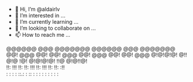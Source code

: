 - 👋 Hi, I’m @aldairlv
- 👀 I’m interested in ...
- 🌱 I’m currently learning ...
- 💞️ I’m looking to collaborate on ...
- 📫 How to reach me ...



 @@@@@@  @@@      @@@@@@@   @@@@@@  @@@ @@@@@@@  
@@!  @@@ @@!      @@!  @@@ @@!  @@@ @@! @@!  @@@ 
@!@!@!@! @!!      @!@  !@! @!@!@!@! !!@ @!@!!@!  
!!:  !!! !!:      !!:  !!! !!:  !!! !!: !!: :!!  
 :   : : : ::.: : :: :  :   :   : : :    :   : :

<!---
aldairlv/aldairlv is a ✨ special ✨ repository because its `README.md` (this file) appears on your GitHub profile.
You can click the Preview link to take a look at your changes.
--->
